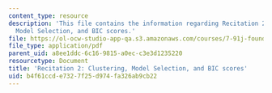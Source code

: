 ```yaml
---
content_type: resource
description: 'This file contains the information regarding Recitation 2: Clustering,
  Model Selection, and BIC scores.'
file: https://ol-ocw-studio-app-qa.s3.amazonaws.com/courses/7-91j-foundations-of-computational-and-systems-biology-spring-2014/b4f61ccde7327f25d974fa326ab9cb22_MIT7_91JS14_Rec_2-14-14.pdf
file_type: application/pdf
parent_uid: a8ee1ddc-6c16-9815-a0ec-c3e3d1235220
resourcetype: Document
title: 'Recitation 2: Clustering, Model Selection, and BIC scores'
uid: b4f61ccd-e732-7f25-d974-fa326ab9cb22
---
```

